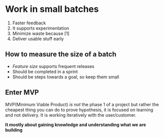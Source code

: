 # Work in small batches
1. Faster feedback
2. It supports experimentation
3. Minimize waste because [1]
4. Deliver usable stuff early

## How to measure the size of a batch

- *Feature size* supports frequent releases
- Should be completed in a sprint
- Should be steps towards a goal, so keep them small

## Enter MVP
MVP(Minimum Viable Product) *is not* the phase 1 of a project but rather the cheapest thing you can do to prove hypothesis, it is focused on learning and not delivery. 
It is working iteratively with the user/customer.

**It mostly about gaining knowledge and understanding what we are building**